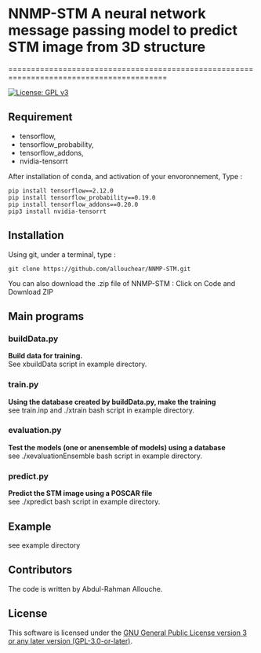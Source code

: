 # NNMP-STM  A neural network message passing model to predict STM image from 3D structure
=========================================================================================

[![License: GPL v3](https://img.shields.io/badge/License-GPLv3-blue.svg)](https://www.gnu.org/licenses/gpl-3.0)

## Requirement
 - tensorflow, 
 - tensorflow_probability, 
 - tensorflow_addons, 
 - nvidia-tensorrt

After installation of conda, and activation of your envoronnement,  Type : 
```console
pip install tensorflow==2.12.0
pip install tensorflow_probability==0.19.0
pip install tensorflow_addons==0.20.0
pip3 install nvidia-tensorrt
```

## Installation

Using git, under a terminal, type : 
```console
git clone https://github.com/allouchear/NNMP-STM.git
```
You can also download the .zip file of NNMP-STM : Click on Code and Download ZIP

## Main programs
### buildData.py
**Build data for training.**\
See xbuildData script in example directory.

### train.py
**Using the database created by buildData.py, make the training**\
see train.inp and ./xtrain bash script in example directory.

### evaluation.py
**Test the models (one or anensemble of models) using a database**\
see  ./xevaluationEnsemble bash script in example directory.

### predict.py
**Predict the STM image using a POSCAR file**\
see ./xpredict bash script in example directory.


## Example
see example directory

## Contributors
The code is written by Abdul-Rahman Allouche.

## License
This software is licensed under the [GNU General Public License version 3 or any later version (GPL-3.0-or-later)](https://www.gnu.org/licenses/gpl.txt).

